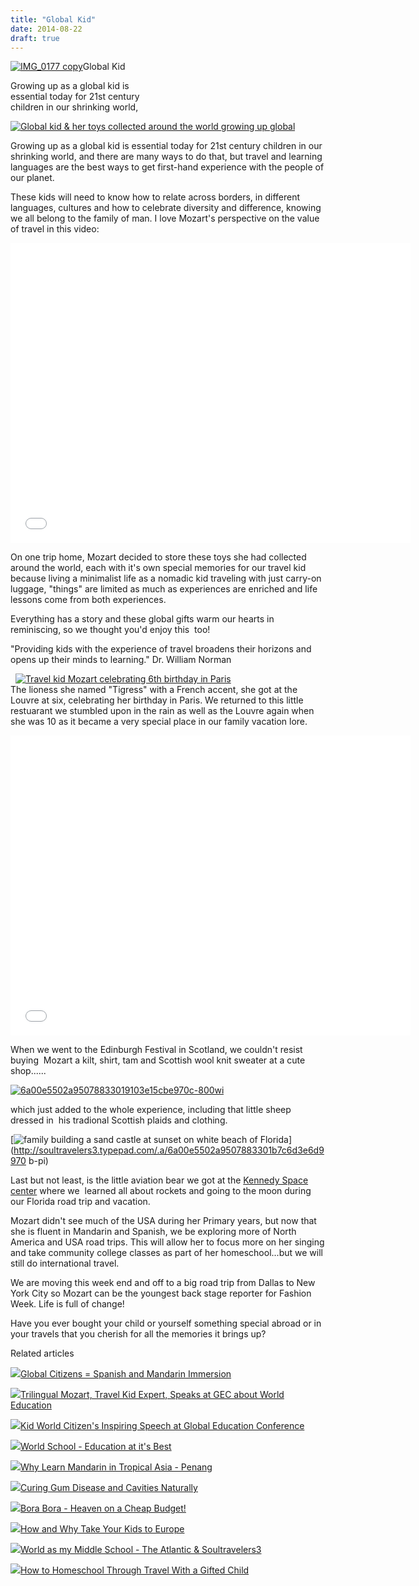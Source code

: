 ```yaml
---
title: "Global Kid"
date: 2014-08-22
draft: true
---
```


[![IMG_0177 copy](https://soultravelers3.typepad.com/.a/6a00e5502a9507883301a73e070002970d-200wi "IMG_0177 copy")](http://soultravelers3.typepad.com/.a/6a00e5502a9507883301a73e070002970d-pi)Global Kid  
  
Growing up as a global kid is  
essential today for 21st century  
children in our shrinking world,  
  

<!--more-->  
[![Global kid & her toys collected around the world growing up global](http://soultravelers3.typepad.com/.a/6a00e5502a9507883301b7c6d3d514970b-800wi "Global kid & her toys collected around the world growing up global")](http://soultravelers3.typepad.com/.a/6a00e5502a9507883301b7c6d3d514970b-pi)  
  
Growing up as a global kid is essential today for 21st century children in our shrinking world, and there are many ways to do that, but travel and learning languages are the best ways to get first-hand experience with the people of our planet.  
  
These kids will need to know how to relate across borders, in different languages, cultures and how to celebrate diversity and difference, knowing we all belong to the family of man. I love Mozart's perspective on the value of travel in this video:  
  

<iframe src="//www.youtube.com/embed/32bVaNasZyU?rel=0" allowfullscreen frameborder="0" height="480" width="640"></iframe>

  
  
On one trip home, Mozart decided to store these toys she had collected around the world, each with it's own special memories for our travel kid because living a minimalist life as a nomadic kid traveling with just carry-on luggage, "things" are limited as much as experiences are enriched and life lessons come from both experiences.  
  
Everything has a story and these global gifts warm our hearts in reminiscing, so we thought you'd enjoy this  too!  
  
"Providing kids with the experience of travel broadens their horizons and opens up their minds to learning." Dr. William Norman  
  
  [![Travel kid Mozart celebrating 6th birthday in Paris](http://soultravelers3.typepad.com/.a/6a00e5502a9507883301a73e09af1e970d-800wi "Travel kid Mozart celebrating 6th birthday in Paris")](http://soultravelers3.typepad.com/.a/6a00e5502a9507883301a73e09af1e970d-pi)  
The lioness she named "Tigress" with a French accent, she got at the Louvre at six, celebrating her birthday in Paris. We returned to this little restuarant we stumbled upon in the rain as well as the Louvre again when she was 10 as it became a very special place in our family vacation lore.  
  

<iframe src="//www.youtube.com/embed/4DwI5p8a3UM?rel=0" frameborder="&quot;0s&lt;br" height="480" width="640"><br />Mozart got that pink dolphin in Portugal where she first learned to swim with dolphins with marine biologists ( later we would do it with the whole family in the Keys on our Florida road trip. <br /><br /> <a class="asset-img-link" style="display: inline;" href="http://soultravelers3.typepad.com/.a/6a00e5502a9507883301a73e09b6a2970d-pi"><img class="asset asset-image at-xid-6a00e5502a9507883301a73e09b6a2970d image-full img-responsive" title="Mozart in Giverny- Monet's garden in France at 6" src="http://soultravelers3.typepad.com/.a/6a00e5502a9507883301a73e09b6a2970d-800wi" alt="Mozart in Giverny- Monet's garden in France at 6" border="0" /></a><br /><br />The Linnea doll ( and the book called "Linnea in Monet's Garden) have many Paris with kids memories..<br /><br /><br /> <a class="asset-img-link" style="display: inline;" href="http://soultravelers3.typepad.com/.a/6a00e5502a9507883301b8d05dbd6b970c-pi"><img class="asset asset-image at-xid-6a00e5502a9507883301b8d05dbd6b970c image-full img-responsive" title="Mozart in Paris with her Linnea doll at Angelina’s for chocolat Africaine ( hot chocolate)" src="http://soultravelers3.typepad.com/.a/6a00e5502a9507883301b8d05dbd6b970c-800wi" alt="Mozart in Paris with her Linnea doll at Angelina’s for chocolat Africaine ( hot chocolate)" border="0" /></a><br /><br />as we bought the doll in Paris while <a title="exploring museums with kids in Paris" href="http://soultravelers3new.local/2006/09/madeline-linea.html" target="_blank">exploring museums</a> and t'was perfect to take to Angelina’s for chocolat Africaine ( hot chocolate) ....as Linnea does in the book...<br /><br /> <a class="asset-img-link" style="display: inline;" href="http://soultravelers3.typepad.com/.a/6a00e5502a9507883301b8d05dbd95970c-pi"><img class="asset asset-image at-xid-6a00e5502a9507883301b8d05dbd95970c image-full img-responsive" title="Travel kid Mozart exploring Paris with a doll from book Linnea in Monet's Garden" src="http://soultravelers3.typepad.com/.a/6a00e5502a9507883301b8d05dbd95970c-800wi" alt="Travel kid Mozart exploring Paris with a doll from book Linnea in Monet's Garden" border="0" /></a><br /><br />and Mozart enjoyed exploring Paris and then Europe with this special "friend" for our <a title="how to raise a reader" href="http://soultravelers3new.local/2013/03/10-tips-to-raise-a-reader-book-lover.html" target="_blank">book-loving kid</a>.<br /><br /> <a class="asset-img-link" style="display: inline;" href="http://soultravelers3.typepad.com/.a/6a00e5502a9507883301b8d05dbff8970c-pi"><img class="asset asset-image at-xid-6a00e5502a9507883301b8d05dbff8970c image-full img-responsive" title="6a00e5502a95078833017d4245f897970c-800wi" src="http://soultravelers3.typepad.com/.a/6a00e5502a9507883301b8d05dbff8970c-800wi" alt="6a00e5502a95078833017d4245f897970c-800wi" border="0" /></a><br /><br />Sweden has a special place in our hearts because of our dear friends who let us stay with them on their farm and treated us to all the traditions before we headed off to Stockholm, then Findland, Denmark and Norway. ( Later we met up with them again in Barcelona and hopefully will again soon in Dallas!). <br /><br /> <a class="asset-img-link" style="display: inline;" href="http://soultravelers3.typepad.com/.a/6a00e5502a9507883301b7c6d3e248970b-pi"><img class="asset asset-image at-xid-6a00e5502a9507883301b7c6d3e248970b image-full img-responsive" title="Travel kid Mozart in Stockholm, Sweden celebrating her 8th birthday at the Junibacken /Pippi Longstocking museum" src="http://soultravelers3.typepad.com/.a/6a00e5502a9507883301b7c6d3e248970b-800wi" alt="Travel kid Mozart in Stockholm, Sweden celebrating her 8th birthday at the Junibacken /Pippi Longstocking museum" border="0" /></a><br /><br />Mozart celebrated her 8th birthday at <a href="http://www.junibacken.se/" target="_blank">Junibacken</a> in Stockholm,&nbsp; the Pippi Longstocking/ <a href="http://en.wikipedia.org/wiki/Astrid_Lindgren" target="_blank"> Astrid Lingren</a> (who <a href="http://www.youtube.com/watch?v=Yj90qufRyBI" target="_blank">captures the essence</a> of Sweden) museum. That is where we bought the Pippi doll and tons of Astrid Lingren books ( that you can't buy in the USA) which gives a kid much greater understanding of Swedish culture and she even had the lead characters in a play ( famous in Sweden) sing her happy birthday in Swedish ( totally different song and tune than the one we sing). <br /><br /><iframe width="640" height="480" src="//www.youtube.com/embed/R-jwBGqJ9zY?rel=0" frameborder="0" allowfullscreen></iframe>

  
  
When we went to the Edinburgh Festival in Scotland, we couldn't resist buying  Mozart a kilt, shirt, tam and Scottish wool knit sweater at a cute shop......  
  
[![6a00e5502a95078833019103e15cbe970c-800wi](http://soultravelers3.typepad.com/.a/6a00e5502a9507883301b7c6d3e44e970b-800wi "6a00e5502a95078833019103e15cbe970c-800wi")](http://soultravelers3.typepad.com/.a/6a00e5502a9507883301b7c6d3e44e970b-pi)  
  
which just added to the whole experience, including that little sheep dressed in  his tradional Scottish plaids and clothing.  
  
[![family building a sand castle at sunset on white beach of Florida](http://soultravelers3.typepad.com/.a/6a00e5502a9507883301b7c6d3e6d9970b-800wi "family building a sand castle at sunset on white beach of Florida")](http://soultravelers3.typepad.com/.a/6a00e5502a9507883301b7c6d3e6d9970
b-pi)  
  
Last but not least, is the little aviation bear we got at the [Kennedy Space center](http://www.nasa.gov/home/index.html "kennedy space center") where we  learned all about rockets and going to the moon during our Florida road trip and vacation.  
  
Mozart didn't see much of the USA during her Primary years, but now that she is fluent in Mandarin and Spanish, we be exploring more of North America and USA road trips. This will allow her to focus more on her singing and take community college classes as part of her homeschool...but we will still do international travel.  
  
We are moving this week end and off to a big road trip from Dallas to New York City so Mozart can be the youngest back stage reporter for Fashion Week. Life is full of change!  
  
Have you ever bought your child or yourself something special abroad or in your travels that you cherish for all the memories it brings up?

Related articles

[![](http://i.zemanta.com/87228096_80_80.jpg)](http://soultravelers3new.local/2012/05/global-citizens-spanish-and-mandarin-immersion.html)[Global Citizens = Spanish and Mandarin Immersion](http://soultravelers3new.local/2012/05/global-citizens-spanish-and-mandarin-immersion.html)

[![](http://i.zemanta.com/232906364_80_80.jpg)](http://soultravelers3new.local/2013/12/trilingual-mozart-travel-kid-expert-speaks-at-gec-about-world-education.html)[Trilingual Mozart, Travel Kid Expert, Speaks at GEC about World Education](http://soultravelers3new.local/2013/12/trilingual-mozart-travel-kid-expert-speaks-at-gec-about-world-education.html)

[![](http://i.zemanta.com/229039421_80_80.jpg)](http://soultravelers3new.local/2013/12/kid-world-citizens-inspiring-speech-at-global-education-conference.html)[Kid World Citizen's Inspiring Speech at Global Education Conference](http://soultravelers3new.local/2013/12/kid-world-citizens-inspiring-speech-at-global-education-conference.html)

[![](http://i.zemanta.com/138225478_80_80.jpg)](http://soultravelers3new.local/2013/01/world-school-education-at-its-best-.html)[World School - Education at it's Best](http://soultravelers3new.local/2013/01/world-school-education-at-its-best-.html)

[![](http://i.zemanta.com/94084671_80_80.jpg)](http://soultravelers3new.local/2012/06/why-learn-mandarin-in-tropical-asia-penang.html)[Why Learn Mandarin in Tropical Asia - Penang](http://soultravelers3new.local/2012/06/why-learn-mandarin-in-tropical-asia-penang.html)

[![](http://i.zemanta.com/154024597_80_80.jpg)](http://soultravelers3new.local/2013/03/curing-gum-disease-and-cavities-naturally.html)[Curing Gum Disease and Cavities Naturally](http://soultravelers3new.local/2013/03/curing-gum-disease-and-cavities-naturally.html)

[![](http://i.zemanta.com/92363554_80_80.jpg)](http://soultravelers3new.local/2012/06/bora-bora-heaven-on-a-cheap-budget.html)[Bora Bora - Heaven on a Cheap Budget!](http://soultravelers3new.local/2012/06/bora-bora-heaven-on-a-cheap-budget.html)

[![](http://i.zemanta.com/273206581_80_80.jpg)](http://soultravelers3new.local/2014/05/how-and-why-take-your-kids-to-europe.html)[How and Why Take Your Kids to Europe](http://soultravelers3new.local/2014/05/how-and-why-take-your-kids-to-europe.html)

[![](http://i.zemanta.com/261912623_80_80.jpg)](http://soultravelers3new.local/2014/04/world-as-my-middle-school-the-atlantic-soultravelers3.html)[World as my Middle School - The Atlantic & Soultravelers3](http://soultravelers3new.local/2014/04/world-as-my-middle-school-the-atlantic-soultravelers3.html)

[![](http://i.zemanta.com/111536966_80_80.jpg)](http://soultravelers3new.local/2012/09/how-to-homeschool-through-travel-with-a-gifted-child-.html)[How to Homeschool Through Travel With a Gifted Child](http://soultravelers3new.local/2012/09/how-to-homeschool-through-travel-with-a-gifted-child-.html)
